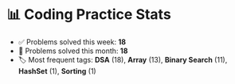# 📊 Coding Practice Stats

- ✅ Problems solved this week: **18**
- 📆 Problems solved this month: **18**
- 🏷️ Most frequent tags: **DSA** (18), **Array** (13), **Binary Search** (11), **HashSet** (1), **Sorting** (1)

